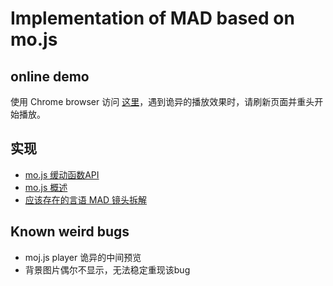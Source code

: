 # Implementation of MAD based on mo.js

## online demo
使用 Chrome browser 访问 [这里](https://wdpm.github.io/mad-player/index.html)，遇到诡异的播放效果时，请刷新页面并重头开始播放。

## 实现
- [mo.js 缓动函数API](docs/base-easing-func.md)
- [mo.js 概述](docs/base-easing-func.md)
- [应该存在的言语 MAD 镜头拆解](docs/应该存在的言语.md)

## Known weird bugs
- moj.js player 诡异的中间预览
- 背景图片偶尔不显示，无法稳定重现该bug
